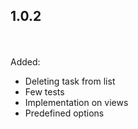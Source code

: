 ## 1.0.2

<br></br>
Added:
- Deleting task from list
- Few tests
- Implementation on views
- Predefined options
